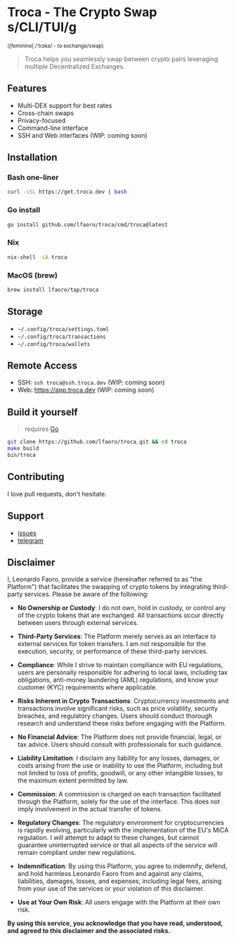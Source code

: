 # Troca - The Crypto Swap s/CLI/TUI/g

<sub>([feminine] /'tɾɔka/ - to exchange/swap)</sub>

> Troca helps you seamlessly swap between crypto pairs leveraging multiple Decentralized Exchanges.

## Features

- Multi-DEX support for best rates
- Cross-chain swaps
- Privacy-focused
- Command-line interface
- SSH and Web interfaces (WIP: coming soon)

## Installation

### Bash one-liner

```bash
curl -sSL https://get.troca.dev | bash
```

### Go install

```bash
go install github.com/lfaoro/troca/cmd/troca@latest
```

### Nix

```bash
nix-shell -iA troca
```

### MacOS (brew)

```bash
brew install lfaoro/tap/troca
```

## Storage

- `~/.config/troca/settings.toml`
- `~/.config/troca/transactions`
- `~/.config/troca/wallets`

## Remote Access

- SSH: ```ssh troca@ssh.troca.dev``` (WIP: coming soon)
- Web: https://app.troca.dev (WIP: coming soon)

## Build it yourself

> requires [Go](https://go.dev/doc/install)

```bash
git clone https://github.com/lfaoro/troca.git && cd troca
make build
bin/troca
```

## Contributing

I love pull requests, don't hesitate.

## Support

- [issues](https://github.com/lfaoro/troca/issues)
- [telegram](https://t.me/trocaswap)

## Disclaimer

I, Leonardo Faoro, provide a service (hereinafter referred to as "the Platform") that facilitates the swapping of crypto tokens by integrating third-party services. Please be aware of the following:

- **No Ownership or Custody**: I do not own, hold in custody, or control any of the crypto tokens that are exchanged. All transactions occur directly between users through external services.

- **Third-Party Services**: The Platform merely serves as an interface to external services for token transfers. I am not responsible for the execution, security, or performance of these third-party services.

- **Compliance**: While I strive to maintain compliance with EU regulations, users are personally responsible for adhering to local laws, including tax obligations, anti-money laundering (AML) regulations, and know your customer (KYC) requirements where applicable.

- **Risks Inherent in Crypto Transactions**: Cryptocurrency investments and transactions involve significant risks, such as price volatility, security breaches, and regulatory changes. Users should conduct thorough research and understand these risks before engaging with the Platform.

- **No Financial Advice**: The Platform does not provide financial, legal, or tax advice. Users should consult with professionals for such guidance.

- **Liability Limitation**: I disclaim any liability for any losses, damages, or costs arising from the use or inability to use the Platform, including but not limited to loss of profits, goodwill, or any other intangible losses, to the maximum extent permitted by law.

- **Commission**: A commission is charged on each transaction facilitated through the Platform, solely for the use of the interface. This does not imply involvement in the actual transfer of tokens.

- **Regulatory Changes**: The regulatory environment for cryptocurrencies is rapidly evolving, particularly with the implementation of the EU's MiCA regulation. I will attempt to adapt to these changes, but cannot guarantee uninterrupted service or that all aspects of the service will remain compliant under new regulations.

- **Indemnification**: By using this Platform, you agree to indemnify, defend, and hold harmless Leonardo Faoro from and against any claims, liabilities, damages, losses, and expenses, including legal fees, arising from your use of the services or your violation of this disclaimer.

- **Use at Your Own Risk**: All users engage with the Platform at their own risk.

**By using this service, you acknowledge that you have read, understood, and agreed to this disclaimer and the associated risks.**
